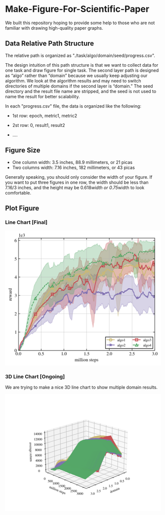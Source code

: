 # Make-Figure-For-Scientific-Paper
We built this repository hoping to provide some help to those who are not familiar with drawing high-quality paper graphs.

## Data Relative Path Structure
The relative path is organized as "./task/algo/domain/seed/progress.csv".

The design intuition of this path structure is that we want to collect data for one task and draw figure for single task. The second layer path is designed as “algo” rather than “domain” because we usually keep adjusting our algorithm. We look at the algorithm results and may need to switch directories of multiple domains if the second layer is “domain.” The seed directory and the result file name are stripped, and the seed is not used to name the result for better scalability.

In each "progress.csv" file, the data is organized like the following:

+ 1st row: epoch, metric1, metric2

+ 2st row: 0, result1, result2
+ ....

## Figure Size
+ One column width: 3.5 inches, 88.9 millimeters, or 21 picas 
+ Two columns width: 7.16 inches, 182 millimeters, or 43 picas

Generally speaking, you should only consider the width of your figure. If you want to put three figures in one row, the width should be less than 7.16/3 inches, and the height may be 0.618*width or 0.75*width to look comfortable.

## Plot Figure

### Line Chart [Final]


![plot](./png/linechart.png)

### 3D Line Chart [Ongoing]
We are trying to make a nice 3D line chart to show multiple domain results.

![plot](./png/3dlinechart.png)

